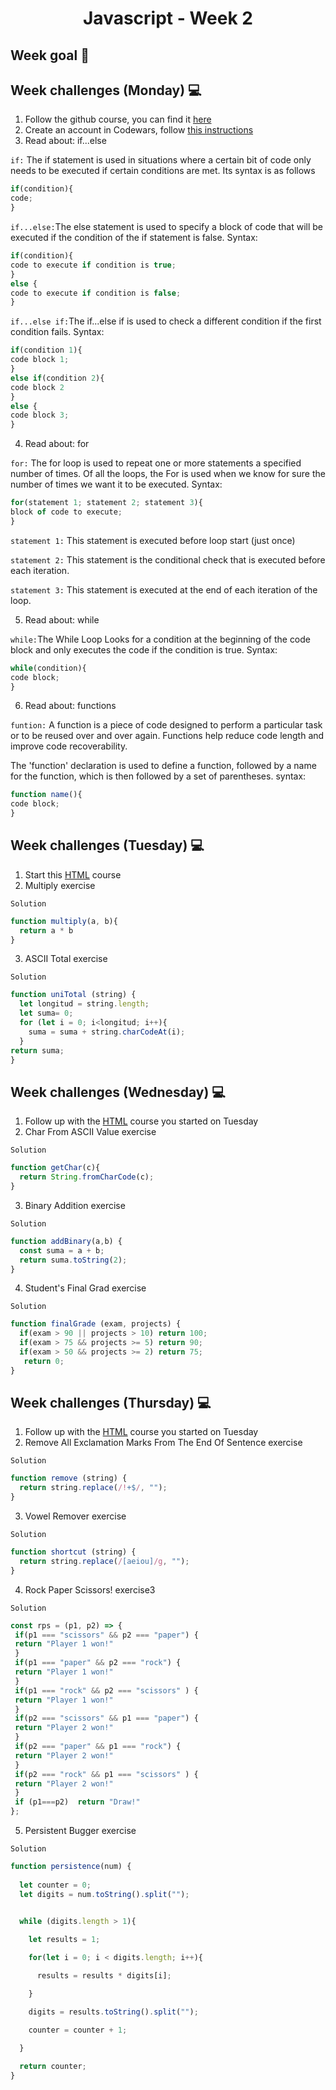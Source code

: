 <h1 align="center">Javascript - Week 2</h1>

## Week goal 🏁

## Week challenges (Monday) 💻

1. Follow the github course, you can find it [here](https://www.udacity.com/course/version-control-with-git--ud123)
2. Create an account in Codewars, follow [this instructions](./_create_account_codewars/)
3. Read about: if...else

 `if:` The if statement is used in situations where a certain bit of code only needs to be executed if certain conditions are met. Its syntax is as follows
```javascript
if(condition){
code;
}
```
`if...else:`The else statement is used to specify a block of code that will be executed if the condition of the if statement is false.
Syntax:
```javascript
if(condition){
code to execute if condition is true;
}
else {
code to execute if condition is false;
}
```
`if...else if:`The if...else if is used to check a different condition if the first condition fails. Syntax:
```javascript
if(condition 1){
code block 1;
}
else if(condition 2){
code block 2
}
else {
code block 3;
}
```
4. Read about: for

`for:`
The for loop is used to repeat one or more statements a specified number of times. Of all the loops, the For is used when we know for sure the number of times we want it to be executed. Syntax:
```javascript
for(statement 1; statement 2; statement 3){
block of code to execute;
}
```
`statement 1:`
This statement is executed before loop start (just once)

`statement 2:`
This statement is the conditional check that is executed before each iteration.

`statement 3:`
This statement is executed at the end of each iteration of the loop.

5. Read about: while

`while:`The While Loop Looks for a condition at the beginning of the code block and only executes the code if the condition is true. Syntax:
```javascript
while(condition){
code block;
}
```
6. Read about: functions

`funtion:` A function is a piece of code designed to perform a particular task or to be reused over and over again. Functions help reduce code length and improve code recoverability.

The 'function' declaration is used to define a function, followed by a name for the function, which is then followed by a set of parentheses. syntax:
```javascript
function name(){
code block;
}
```

## Week challenges (Tuesday) 💻

1. Start this [HTML](https://edpuzzle.com/join/vawasaj) course
2. Multiply exercise

`Solution`
```javascript
function multiply(a, b){
  return a * b
}
```

3. ASCII Total exercise

`Solution`
```javascript
function uniTotal (string) {
  let longitud = string.length;
  let suma= 0;
  for (let i = 0; i<longitud; i++){
    suma = suma + string.charCodeAt(i);
  }
return suma;
}
```

## Week challenges (Wednesday) 💻

 1. Follow up with the [HTML](https://edpuzzle.com/join/vawasaj) course you started on Tuesday
 2. Char From ASCII Value exercise
  
`Solution`
```javascript
function getChar(c){
  return String.fromCharCode(c);
}
```
3. Binary Addition exercise
 
`Solution`
```javascript
function addBinary(a,b) {
  const suma = a + b;
  return suma.toString(2);
}
```
4. Student's Final Grad exercise

`Solution`

```javascript
function finalGrade (exam, projects) {
  if(exam > 90 || projects > 10) return 100;
  if(exam > 75 && projects >= 5) return 90;
  if(exam > 50 && projects >= 2) return 75;
   return 0;
}
```

## Week challenges (Thursday) 💻

1. Follow up with the [HTML](https://edpuzzle.com/join/vawasaj) course you started on Tuesday
2. Remove All Exclamation Marks From The End Of Sentence exercise

`Solution`
```javascript
function remove (string) {  
  return string.replace(/!+$/, "");
}
```
3. Vowel Remover exercise

`Solution`
```javascript
function shortcut (string) {
  return string.replace(/[aeiou]/g, "");
}
```

4. Rock Paper Scissors! exercise3

 `Solution`
```javascript
const rps = (p1, p2) => {
 if(p1 === "scissors" && p2 === "paper") {
 return "Player 1 won!"
 }
 if(p1 === "paper" && p2 === "rock") {
 return "Player 1 won!"
 }
 if(p1 === "rock" && p2 === "scissors" ) {
 return "Player 1 won!"
 }
 if(p2 === "scissors" && p1 === "paper") {
 return "Player 2 won!"
 }
 if(p2 === "paper" && p1 === "rock") {
 return "Player 2 won!"
 }
 if(p2 === "rock" && p1 === "scissors" ) {
 return "Player 2 won!"
 }
 if (p1===p2)  return "Draw!"   
};
```

 5. Persistent Bugger exercise
 
 `Solution`
```javascript
function persistence(num) {
  
  let counter = 0; 
  let digits = num.toString().split(""); 

  
  while (digits.length > 1){ 

    let results = 1; 

    for(let i = 0; i < digits.length; i++){ 

      results = results * digits[i]; 

    } 

    digits = results.toString().split(""); 

    counter = counter + 1; 

  } 
  
  return counter; 
} 
```
